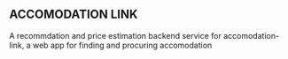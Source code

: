 ## ACCOMODATION LINK
A recommdation and price estimation backend service for accomodation-link, a web app for finding and procuring accomodation
